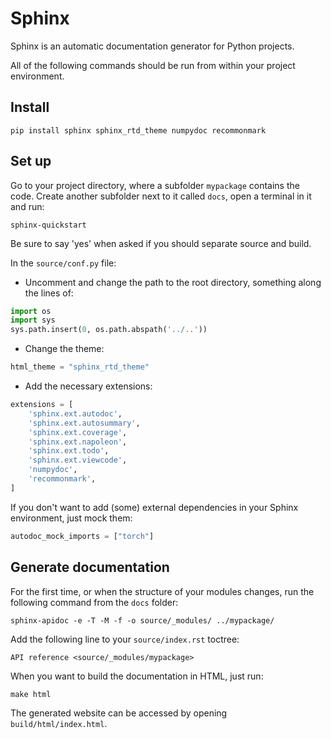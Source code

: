# Sphinx

Sphinx is an automatic documentation generator for Python projects.

All of the following commands should be run from within your project environment.

## Install

```shell
pip install sphinx sphinx_rtd_theme numpydoc recommonmark
```

## Set up

Go to your project directory, where a subfolder `mypackage` contains the code. Create another subfolder next to it called `docs`, open a terminal in it and run:

```shell
sphinx-quickstart
```

Be sure to say 'yes' when asked if you should separate source and build.

In the `source/conf.py` file:

- Uncomment and change the path to the root directory, something along the lines of:

```python
import os
import sys
sys.path.insert(0, os.path.abspath('../..'))
```

- Change the theme:

```python
html_theme = "sphinx_rtd_theme"
```

- Add the necessary extensions:

```python
extensions = [
    'sphinx.ext.autodoc',
    'sphinx.ext.autosummary',
    'sphinx.ext.coverage',
    'sphinx.ext.napoleon',
    'sphinx.ext.todo',
    'sphinx.ext.viewcode',
    'numpydoc',
    'recommonmark',
]
```

If you don't want to add (some) external dependencies in your Sphinx environment, just mock them:

```python
autodoc_mock_imports = ["torch"]
```

## Generate documentation

For the first time, or when the structure of your modules changes, run the following command from the `docs` folder:

```shell
sphinx-apidoc -e -T -M -f -o source/_modules/ ../mypackage/
```

Add the following line to your `source/index.rst` toctree:

```rst
API reference <source/_modules/mypackage>
```

When you want to build the documentation in HTML, just run:

```shell
make html
```

The generated website can be accessed by opening `build/html/index.html`.

